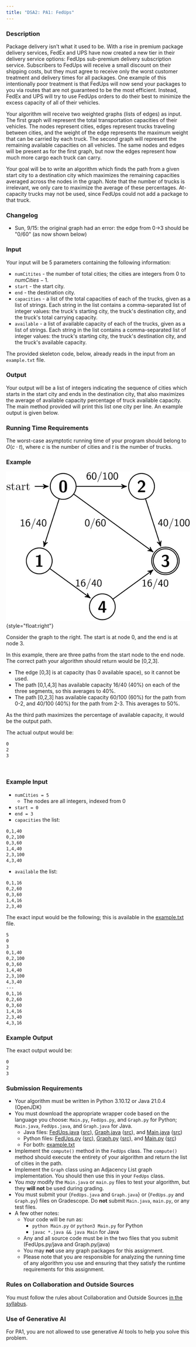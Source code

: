 ```yaml
---
title: "DSA2: PA1: FedUps"
---
```


### Description

Package delivery isn't what it used to be.  With a rise in premium package delivery services, FedEx and UPS have now created a new tier in their delivery service options: FedUps sub-premium delivery subscription service.  Subscribers to FedUps will receive a small discount on their shipping costs, but they must agree to receive only the worst customer treatment and delivery times for all packages. One example of this intentionally poor treatment is that FedUps will now send your packages to you via routes that are not guaranteed to be the most efficient. Instead, FedEx and UPS will try to use FedUps orders to do their best to minimize the excess capacity of all of their vehicles.

Your algorithm will receive two weighted graphs (lists of edges) as input. The first graph will represent the total transportation capacities of their vehicles. The nodes represent cities, edges represent trucks traveling between cities, and the weight of the edge represents the maximum weight that can be carried by each truck.  The second graph will represent the remaining available capacities on all vehicles. The same nodes and edges will be present as for the first graph, but now the edges represent how much more cargo each truck can carry.

Your goal will be to write an algorithm which finds the path from a given start city to a destination city which maximizes the remaining capacities averaged across the nodes in the graph. Note that the number of trucks is irrelevant, we only care to maximize the average of these percentages. At-capacity trucks may not be used, since FedUps could not add a package to that truck.

### Changelog

- Sun, 9/15: the original graph had an error: the edge from 0->3 should be "0/60" (as now shown below)

### Input

Your input will be 5 parameters containing the following information:

- `numCitites` - the number of total cities; the cities are integers from 0 to $numCities-1$.
- `start` - the start city.
- `end` - the destination city.
- `capacities` - a list of the total capacities of each of the trucks, given as a list of strings.  Each string in the list contains a comma-separated list of integer values: the truck's starting city, the truck's destination city, and the truck's total carrying capacity.
- `available` - a list of available capacity of each of the trucks, given as a list of strings.  Each string in the list contains a comma-separated list of integer values: the truck's starting city, the truck's destination city, and the truck's available capacity.

The provided skeleton code, below, already reads in the input from an `example.txt` file.

### Output

Your output will be a list of integers indicating the sequence of cities which starts in the start city and ends in the destination city, that also maximizes the average of available capacity percentage of truck available capacity.  The main method provided will print this list one city per line.  An example output is given below.

### Running Time Requirements

The worst-case asymptotic running time of your program should belong to $O(c \cdot t)$, where $c$ is the number of cities and $t$ is the number of trucks.


### Example

![](pa1-graph.jpg){style="float:right"}

Consider the graph to the right.  The start is at node 0, and the end is at node 3.


In this example, there are three paths from the start node to the end node.  The correct path your algorithm should return would be [0,2,3]. 

- The edge [0,3] is at capacity (has 0 available space), so it cannot be used.
- The path [0,1,4,3] has available capacity 16/40 (40%) on each of the three segments, so this averages to 40%.
- The path [0,2,3] has available capacity 60/100 (60%) for the path from 0-2, and 40/100 (40%) for the path from 2-3.  This averages to 50%.

As the third path maximizes the percentage of available capacity, it would be the output path.

The actual output would be:

```
0
2
3
```

<br clear='all'>


### Example Input

- `numCities = 5`
    - The nodes are all integers, indexed from 0
- `start = 0`
- `end = 3`
- `capacities` the list:
```
0,1,40
0,2,100
0,3,60
1,4,40
2,3,100
4,3,40
```
- `available` the list:
```
0,1,16
0,2,60
0,3,60
1,4,16
2,3,40
```

The exact input would be the following; this is available in the [example.txt](example.txt) file.

```
5
0
3
0,1,40
0,2,100
0,3,60
1,4,40
2,3,100
4,3,40
---
0,1,16
0,2,60
0,3,60
1,4,16
2,3,40
4,3,16
```


### Example Output

The exact output would be:


```
0
2
3
```

### Submission Requirements

-   Your algorithm must be written in Python 3.10.12 or Java 21.0.4 (OpenJDK)
-   You must download the appropriate wrapper code based on the language you choose: `Main.py`, `FedUps.py`, and `Graph.py` for Python; `Main.java`, `FedUps.java`, and `Graph.java` for Java.
    - Java files: [FedUps.java](FedUps.java.html) ([src](FedUps.java)), [Graph.java](Graph.java.html) ([src](Graph.java)), and [Main.java](Main.java.html) ([src](Main.java))
    - Python files: [FedUps.py](FedUps.py.html) ([src](FedUps.py)), [Graph.py](Graph.py.html) ([src](Graph.py)), and [Main.py](Main.py.html) ([src](Main.py))
    - For both: [example.txt](example.txt)
-   Implement the `compute()` method in the `FedUps` class. The `compute()` method should execute the entirety of your algorithm and return the list of cities in the path.
-   Implement the `Graph` class using an Adjacency List graph implementation.  You should then use this in your `FedUps` class.
-   You *may* modify the `Main.java` or `main.py` files to test your algorithm, but they **will not** be used during grading.
-   You must submit your {`FedUps.java` and `Graph.java`} or {`FedUps.py` and `Graph.py`} files on Gradescope. Do **not** submit `Main.java`, `main.py`, or any test files.
-   A few other notes:
    -   Your code will be run as:  
        - `python Main.py` or `python3 Main.py` for Python
        - `javac *.java && java Main` for Java
    -   Any and all source code must be in the two files that you submit (FedUps.py/java and Graph.py/java)
    -   You may **not** use any graph packages for this assignment.
    -   Please note that you are responsible for analyzing the running time of any algorithm you use and ensuring that they satisfy the runtime requirements for this assignment.

### Rules on Collaboration and Outside Sources

You must follow the rules about Collaboration and Outside Sources [in the syllabus](https://uva-cs.github.io/dsa2/syllabus.html#honesty-and-collaboration).

### Use of Generative AI

For PA1, you are not allowed to use generative AI tools to help you solve this problem.

